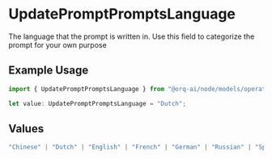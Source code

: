 # UpdatePromptPromptsLanguage

The language that the prompt is written in. Use this field to categorize the prompt for your own purpose

## Example Usage

```typescript
import { UpdatePromptPromptsLanguage } from "@orq-ai/node/models/operations";

let value: UpdatePromptPromptsLanguage = "Dutch";
```

## Values

```typescript
"Chinese" | "Dutch" | "English" | "French" | "German" | "Russian" | "Spanish"
```